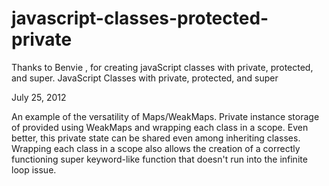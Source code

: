 # javascript-classes-protected-private
Thanks to Benvie , for creating javaScript classes with private, protected, and super.
JavaScript Classes with private, protected, and super

July 25, 2012

An example of the versatility of Maps/WeakMaps. Private instance storage of provided using WeakMaps and wrapping each class in a scope. Even better, this private state can be shared even among inheriting classes. Wrapping each class in a scope also allows the creation of a correctly functioning super keyword-like function that doesn't run into the infinite loop issue.


